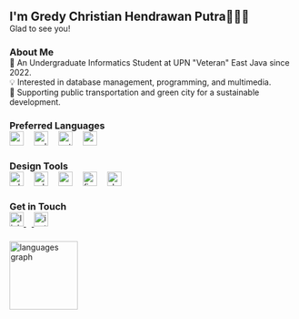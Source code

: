 <h2 align="left" style="margin: 0; padding: 0;" font-style="italic">I'm Gredy Christian Hendrawan Putra🙋🏽‍♂️</h2>
<p align="left" style="margin: 0; padding: 0;">Glad to see you!</p>

###

<h3 align="left" style="margin: 0; padding: 0;">About Me</h3>
<p align="left" style="margin: 0; padding: 0;">📑 An Undergraduate Informatics Student at UPN "Veteran" East Java since 2022.<br>💡 Interested in database management, programming, and multimedia.<br>🍃 Supporting public transportation and green city for a sustainable development.</p>

###

<h3 align="left" style="margin: 0; padding: 0;">Preferred Languages</h3>
<div align="left" style="margin: 0; padding: 0;">
  <img src="https://skillicons.dev/icons?i=c" height="25" alt="c logo"  />
  <img width="10" />
  <img src="https://skillicons.dev/icons?i=cpp" height="25" alt="cplusplus logo"  />
  <img width="10" />
  <img src="https://skillicons.dev/icons?i=py" height="25" alt="python logo"  />
  <img width="10" />
  <img src="https://skillicons.dev/icons?i=mysql" height="25" alt="mysql logo"  />
</div>

###

<h3 align="left" style="margin: 0; padding: 0;">Design Tools</h3>
<div align="left" style="margin: 0; padding: 0;">
  <img src="https://skillicons.dev/icons?i=ps" height="25" alt="adobephotoshop logo"  />
  <img width="10" />
  <img src="https://skillicons.dev/icons?i=ai" height="25" alt="adobeillustrator logo"  />
  <img width="10" />
  <img src="https://skillicons.dev/icons?i=pr" height="25" alt="premiere pro logo"  />
  <img width="10" />
  <img src="https://skillicons.dev/icons?i=figma" height="25" alt="figma logo"  />
  <img width="10" />
  <img src="https://skillicons.dev/icons?i=sketchup" height="25" alt="sketch logo"  />
</div>

###

<h3 align="left" style="margin: 0; padding: 0;">Get in Touch</h3>
<div align="left" style="margin: 0; padding: 0;">
  <a href="https://www.linkedin.com/in/gredychristian/" target="_blank" rel="noreferrer"><img src="https://img.shields.io/badge/LinkedIn-0A66C2?logo=linkedin&logoColor=white&style=for-the-badge" height="25" alt="linkedin logo"  />
  <img width="10" />
  <a href="https://www.instagram.com/gredychristian_/" target="_blank" rel="noreferrer"><img src="https://img.shields.io/badge/Instagram-E4405F?logo=instagram&logoColor=white&style=for-the-badge" height="25" alt="instagram logo"  />
</div>

###

<div align="left">
  <img src="https://github-readme-stats.vercel.app/api/top-langs?username=gredychristian&locale=en&hide_title=false&layout=compact&card_width=320&langs_count=5&theme=dark&hide_border=false&order=2" height="120" alt="languages graph"  />
</div>
